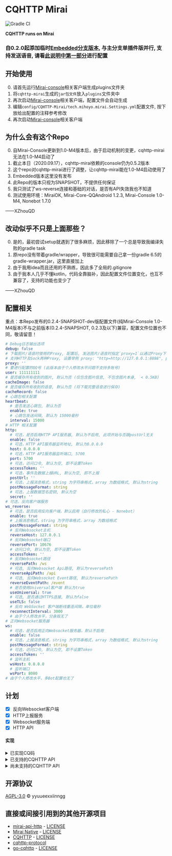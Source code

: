 # CQHTTP Mirai

![Gradle CI](https://github.com/yyuueexxiinngg/cqhttp-mirai/workflows/Gradle%20CI/badge.svg)

__CQHTTP runs on Mirai__

### 自0.2.0起添加临时[Embedded分支版本](https://github.com/yyuueexxiinngg/cqhttp-mirai/tree/embedded), 与主分支单插件版并行, 支持发送语音, 请看[此说明中第一部分](https://github.com/yyuueexxiinngg/cqhttp-mirai/tree/embedded)进行配置

## 开始使用
0. 请首先运行[Mirai-console](https://github.com/mamoe/mirai-console)相关客户端生成plugins文件夹
1. 将`cqhttp-mirai`生成的`jar包文件`放入`plugins`文件夹中
2. 再次启动[Mirai-console](https://github.com/mamoe/mirai-console)相关客户端，配置文件会自动生成
3. 编辑`config/CQHTTP-Mirai/tech.mihoyo.mirai.Settings.yml`配置文件, 按下放给出配置的注释参考修改
4. 再次启动[Mirai-console](https://github.com/mamoe/mirai-console)相关客户端

## 为什么会有这个Repo
0. 自Mirai-Console更新到1.0-M4版本后，由于启动机制的变更，cqhttp-mirai无法在1.0-M4启动了
1. 截止本日（2020.09.17），cqhttp-mirai依赖的console仍为0.5.2版本
2. 这个repo对cqhttp-mirai进行了调整，让cqhttp-mirai能在1.0-M4启动使用了
3. Embedded版本这里没有发布
4. 此Repo的版本只视为SNAPSHOT，不提供任何保证
5. 我只测试了ws-reverse连接和基础的对话，是否有API失效我也不知道
6. 测试使用环境：MiraiOK, Mirai-Core-QQAndroid 1.2.3, Mirai-Console 1.0-M4, Nonebot 1.7.0

——XZhouQD

## 改动似乎不只是上面那些？
0. 是的，最初尝试setup就遇到了很多麻烦，因此移除了一个总是导致我编译失败的gradle task
1. 原repo没有带着gradle/wrapper，导致很可能需要自己拿一份gradle 6.5的gradle-wrapper.jar，这里直接加上
2. 由于我用idea而且还用的不熟练，因此多了全局的.gitignore
3. 由于我本人几乎不懂kotlin，代码全靠脑补，因此配置文件位置变化，也互不兼容了，支持的功能也变少了

——XZhouQD

## 配置相关
重点：本Repo发布的0.2.4-SNAPSHOT-dev版配置文件(纯Mirai-Console 1.0-M4版本)不与之前版本(0.2.4-SNAPSHOT, 0.2.3及以下)兼容，配置文件位置也不同，敬请留意！

```yaml
# Debug日志输出选项
debug: false
# 下载图片/语音时使用的Proxy, 配置后, 发送图片/语音时指定`proxy=1`以通过Proxy下载, 如[CQ:image,proxy=1,url=http://***]
# 支持HTTP及Sock两种Proxy, 设置举例 proxy: "http=http://127.0.0.1:8888", proxy : "sock=127.0.0.1:1088"
proxy: ''
# 要进行配置的QQ号 (此版本由于个人修改水平问题不支持多账号)
user: 111111111
# 是否缓存所有收到的图片, 默认为否 (仅包含图片信息, 不包含图片本身,  < 0.5KB)
cacheImage: false
# 是否缓存所有收到的语音, 默认为否 (将下载完整语音进行保存)
cacheRecord: false
# 心跳包相关配置
heartbeat: 
  # 是否发送心跳包, 默认为否
  enable: true
  # 心跳包发送间隔, 默认为 15000毫秒
  interval: 15000
# HTTP 相关配置
http: 
  # 可选，是否启用HTTP API服务器, 默认为不启用, 此项开始与否跟postUrl无关
  enable: false
  # 可选，HTTP API服务器监听地址, 默认为0.0.0.0
  host: 0.0.0.0
  # 可选，HTTP API服务器监听端口, 5700
  port: 5700
  # 可选，访问口令, 默认为空, 即不设置Token
  accessToken: ''
  # 可选，事件及数据上报URL, 默认为空, 即不上报
  postUrl: ''
  # 可选，上报消息格式，string 为字符串格式，array 为数组格式, 默认为string
  postMessageFormat: string
  # 可选，上报数据签名密钥, 默认为空
  secret: ''
# 可选，反向客户端服务
ws_reverse: 
  # 可选，是否启用反向客户端，默认启用（自行修改的私心 - Nonebot）
  enable: true
  # 上报消息格式，string 为字符串格式，array 为数组格式
  postMessageFormat: string
  # 反向Websocket主机
  reverseHost: 127.0.0.1
  # 反向Websocket端口
  reversePort: 10676
  # 访问口令, 默认为空, 即不设置Token
  accessToken: ''
  # 反向Websocket路径
  reversePath: /ws
  # 可选, 反向Websocket Api路径, 默认为reversePath
  reverseApiPath: /api
  # 可选, 反向Websocket Event路径, 默认为reversePath
  reverseEventPath: /event
  # 是否使用Universal客户端 默认为true
  useUniversal: true
  # 可选, 是否通过HTTPS连接, 默认为false
  useTLS: false
  # 反向 WebSocket 客户端断线重连间隔，单位毫秒
  reconnectInterval: 3000
  # 由于个人修改水平，分身版无了
# 正向Websocket服务器
ws: 
  # 可选，是否启用正向Websocket服务器，默认不启用
  enable: false
  # 可选，上报消息格式，string 为字符串格式，array 为数组格式, 默认为string
  postMessageFormat: string
  # 可选，访问口令, 默认为空, 即不设置Token
  accessToken: ''
  # 监听主机
  wsHost: 0.0.0.0
  # 监听端口
  wsPort: 8080
# 由于个人修改水平，多Bot配置也无了
```

## 计划

- [x] 反向Websocket客户端
- [x] HTTP上报服务
- [x] Websocket服务端
- [x] HTTP API

#### 实现
<details>
<summary>已实现CQ码</summary>

- [CQ:at]
- [CQ:image]
- [CQ:record] # 目前仅[Embedded版本](https://github.com/yyuueexxiinngg/cqhttp-mirai/tree/embedded)支持
- [CQ:face]
- [CQ:emoji]
- [CQ:share]
- [CQ:contact]
- [CQ:music]
- [CQ:shake]
- [CQ:poke]
- [CQ:xml]
- [CQ:json]

</details>

<details>
<summary>已支持的CQHTTP API</summary>

#### 特别注意, 很多信息Mirai不支持获取, 如群成员的年龄、性别等, 为保证兼容性, 这些项已用`Unknown`, `0`之类的信息填充占位

| API                      | 功能                                                         | 备注                        |
| ------------------------ | ------------------------------------------------------------ | -------------------------- |
| /send_private_msg        | [发送私聊消息](https://github.com/richardchien/cqhttp-protocol/blob/master/v11/specs/api/public.md#send_private_msg-发送私聊消息) | |
| /send_group_msg          | [发送群消息](https://github.com/richardchien/cqhttp-protocol/blob/master/v11/specs/api/public.md#send_group_msg-发送群消息) | |
| /send_msg                | [发送消息](https://github.com/richardchien/cqhttp-protocol/blob/master/v11/specs/api/public.md#send_msg-发送消息) | (不包含讨论组消息) |
| /delete_msg              | [撤回信息](https://github.com/richardchien/cqhttp-protocol/blob/master/v11/specs/api/public.md#delete_msg-撤回消息) | |
| /set_group_kick          | [群组T人](https://github.com/richardchien/cqhttp-protocol/blob/master/v11/specs/api/public.md#set_group_kick-群组踢人) | |
| /set_group_ban           | [群组单人禁言](https://github.com/richardchien/cqhttp-protocol/blob/master/v11/specs/api/public.md#set_group_ban-群组单人禁言) | |
| /set_group_whole_ban     | [群组全员禁言](https://github.com/richardchien/cqhttp-protocol/blob/master/v11/specs/api/public.md#set_group_whole_ban-群组全员禁言) | |
| /set_group_card          | [设置群名片(群备注)](https://github.com/richardchien/cqhttp-protocol/blob/master/v11/specs/api/public.md#set_group_card-设置群名片（群备注）) | |
| /set_group_leave         | [退出群组](https://github.com/richardchien/cqhttp-protocol/blob/master/v11/specs/api/public.md#set_group_leave-退出群组) | |
| /set_group_special_title | [设置群组专属头衔](https://github.com/richardchien/cqhttp-protocol/blob/master/v11/specs/api/public.md#set_group_special_title-设置群组专属头衔) | |
| /set_friend_add_request  | [处理加好友请求](https://github.com/richardchien/cqhttp-protocol/blob/master/v11/specs/api/public.md#set_friend_add_request-处理加好友请求) | |
| /set_group_add_request   | [处理加群请求/邀请](https://github.com/richardchien/cqhttp-protocol/blob/master/v11/specs/api/public.md#set_group_add_request-处理加群请求／邀请) | |
| /get_login_info          | [获取登录号信息](https://github.com/richardchien/cqhttp-protocol/blob/master/v11/specs/api/public.md#get_login_info-获取登录号信息) | |
| /get_friend_list         | [获取好友列表](https://github.com/richardchien/cqhttp-protocol/blob/master/v11/specs/api/public.md#get_friend_list-获取好友列表) | |
| /get_group_list          | [获取群列表](https://github.com/richardchien/cqhttp-protocol/blob/master/v11/specs/api/public.md#get_group_list-获取群列表) | |
| /get_group_info          | [获取群信息](https://github.com/richardchien/cqhttp-protocol/blob/master/v11/specs/api/public.md#get_group_info-获取群信息) | |
| /get_group_member_info   | [获取群成员信息](https://github.com/richardchien/cqhttp-protocol/blob/master/v11/specs/api/public.md#get_group_member_info-获取群成员信息) | |
| /get_group_member_list   | [获取群成员列表](https://github.com/richardchien/cqhttp-protocol/blob/master/v11/specs/api/public.md#get_group_member_list-获取群成员列表) | |
| /can_send_image          | [检查是否可以发送图片](https://github.com/richardchien/cqhttp-protocol/blob/master/v11/specs/api/public.md#can_send_image-检查是否可以发送图片) | (恒为true) |
| /can_send_record         | [检查是否可以发送语音](https://github.com/richardchien/cqhttp-protocol/blob/master/v11/specs/api/public.md#can_send_record-检查是否可以发送语音) | |
| /get_status              | [获取插件运行状态](https://github.com/richardchien/cqhttp-protocol/blob/master/v11/specs/api/public.md#get_status-获取插件运行状态) | (不完全支持, 仅返回`online`和`good`两项) |
| /get_version_info        | [获取 酷Q 及 CQHTTP插件的版本信息](https://github.com/richardchien/cqhttp-protocol/blob/master/v11/specs/api/public.md#get_version_info-获取-酷q-及-cqhttp-插件的版本信息) | |
| /set_group_name          | 设置群组名(拓展API)                                         |

</details>

<details>
<summary>尚未支持的CQHTTP API</summary>

| API                      | 功能                                                         | 备注                        |
| ------------------------ | ------------------------------------------------------------ | -------------------------- |
| /get_image               | [获取图片](https://github.com/richardchien/cqhttp-protocol/blob/master/v11/specs/api/public.md#get_image-获取图片) | |
| /get_record              | [获取语音](https://github.com/richardchien/cqhttp-protocol/blob/master/v11/specs/api/public.md#get_record-获取语音) | |
| /send_discuss_msg        | [发送讨论组消息](https://github.com/richardchien/cqhttp-protocol/blob/master/v11/specs/api/public.md#send_discuss_msg-发送讨论组消息) | 已无讨论组 |
| /set_discuss_leave       | [退出讨论组](https://github.com/richardchien/cqhttp-protocol/blob/master/v11/specs/api/public.md#set_discuss_leave-退出讨论组) | 已无讨论组 |
| /get_stranger_info       | [获取陌生人信息](https://github.com/richardchien/cqhttp-protocol/blob/master/v11/specs/api/public.md#get_stranger_info-获取陌生人信息) | |
| /set_group_anonymous_ban | [群组匿名用户禁言](https://github.com/richardchien/cqhttp-protocol/blob/master/v11/specs/api/public.md#set_group_anonymous_ban-群组匿名用户禁言) | |
| /set_group_admin         | [群组设置管理员](https://github.com/richardchien/cqhttp-protocol/blob/master/v11/specs/api/public.md#set_group_admin-群组设置管理员) | |
| /send_like               | [发送好友赞](https://github.com/richardchien/cqhttp-protocol/blob/master/v11/specs/api/public.md#end_like-发送好友赞) | Mirai不会支持 |
| /get_cookies             | [获取 Cookies](https://github.com/richardchien/cqhttp-protocol/blob/master/v11/specs/api/public.md#get_cookies-获取-cookies) | Mirai不会支持 |
| /get_csrf_token          | [获取 CSRF Token](https://github.com/richardchien/cqhttp-protocol/blob/master/v11/specs/api/public.md#get_csrf_token-获取-csrf-token) | Mirai不会支持 |
| /get_credentials         | [获取 QQ 相关接口凭证](https://github.com/richardchien/cqhttp-protocol/blob/master/v11/specs/api/public.md#get_credentials-获取-qq-相关接口凭证) | Mirai不会支持 |
| /set_restart_plugin      | [重启 CQHTTP](https://github.com/richardchien/cqhttp-protocol/blob/master/v11/specs/api/public.md#set_restart_plugin-重启-cqhttp) | |
| /clean_data_dir          | [清理数据目录](https://github.com/richardchien/cqhttp-protocol/blob/master/v11/specs/api/public.md#clean_data_dir-清理数据目录) | |
| /clean_plugin_log        | [清理日志](https://github.com/richardchien/cqhttp-protocol/blob/master/v11/specs/api/public.md#clean_plugin_log-清理日志) | |

</details>

## 开源协议

[AGPL-3.0](LICENSE) © yyuueexxiinngg

## 直接或间接引用到的其他开源项目

- [mirai-api-http](https://github.com/mamoe/mirai-api-http) -  [LICENSE](https://github.com/mamoe/mirai-api-http/blob/master/LICENSE)
- [Mirai Native](https://github.com/iTXTech/mirai-native)  -  [LICENSE](https://github.com/iTXTech/mirai-native/blob/master/LICENSE)
- [CQHTTP](https://github.com/richardchien/coolq-http-api) -  [LICENSE](https://github.com/richardchien/coolq-http-api/blob/master/LICENSE)
- [cqhttp-protocol](https://github.com/richardchien/cqhttp-protocol) 
- [go-cqhttp](https://github.com/Mrs4s/go-cqhttp)  -  [LICENSE](https://github.com/Mrs4s/go-cqhttp/blob/master/LICENSE)
